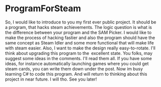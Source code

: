 # ProgramForSteam
So, I would like to introduce to you my first ever public project. It should be a program, that hacks steam achievements. The logic question is what is the difference between your program and the SAM Picker. I would like to make the process of hacking fastier and also the program should have the same concept as Steam Idler and some more functional that will make life with steam easier. Also, I want to make the design really easy-to-rotate. I'll think about upgrading this program to the excellent state.
You folks, may suggest some ideas in the comments. I'll read them all. If you have some ideas, for instance automatically launching games where you could get steam cards, you can write them down under the post. 
Now im busy learning C# to code this program. And will return to thinking about this project in near future. I will tho.
See you later!
